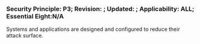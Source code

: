 ### Security Principle: P3; Revision: ; Updated: ; Applicability: ALL; Essential Eight:N/A
<p>Systems and applications are designed and configured to reduce their attack surface.</p>